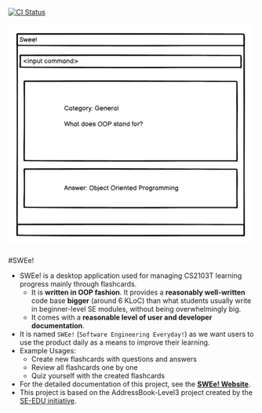 [![CI Status](https://github.com/se-edu/addressbook-level3/workflows/Java%20CI/badge.svg)](https://github.com/se-edu/addressbook-level3/actions)

![Ui](docs/images/Ui.png)

#SWEe!

* SWEe! is a desktop application used for managing CS2103T learning progress mainly through flashcards.
  * It is **written in OOP fashion**. It provides a **reasonably well-written** code base **bigger** (around 6 KLoC)
  than what students usually write in beginner-level SE modules, without being overwhelmingly big.
  * It comes with a **reasonable level of user and developer documentation**.
* It is named `SWEe!` (`Software Engineering Everyday!`) as we want users to use the product daily as a means to
improve their learning.
* Example Usages:
    * Create new flashcards with questions and answers
    * Review all flashcards one by one
    * Quiz yourself with the created flashcards
* For the detailed documentation of this project, see the **[SWEe! Website](https://ay2021s1-cs2103t-t17-2.github.io/tp/)**.
* This project is based on the AddressBook-Level3 project created by the [SE-EDU initiative](https://se-education.org).
